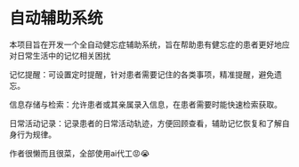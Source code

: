 # 自动辅助系统
本项目旨在开发一个全自动健忘症辅助系统，旨在帮助患有健忘症的患者更好地应对日常生活中的记忆相关困扰

记忆提醒：可设置定时提醒，针对患者需要记住的各类事项，精准提醒，避免遗忘。

信息存储与检索：允许患者或其亲属录入信息，在患者需要时能快速检索获取。

日常活动记录：记录患者的日常活动轨迹，方便回顾查看，辅助记忆恢复和了解自身行为规律。

作者很懒而且很菜，全部使用ai代工😡😭
